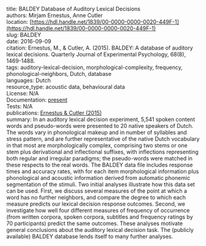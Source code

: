 title: BALDEY Database of Auditory Lexical Decisions  
authors: Mirjam Ernestus, Anne Cutler  
location: [https://hdl.handle.net/1839/00-0000-0000-0020-449F-1](https://hdl.handle.net/1839/00-0000-0000-0020-449F-1)  
slug: BALDEY  
date: 2016-09-09  
citation: Ernestus, M., & Cutler, A. (2015). BALDEY: A database of auditory lexical decisions. Quarterly Journal of Experimental Psychology, 68(8), 1469-1488.  
tags: auditory-lexical-decision, morphological-complexity, frequency, phonological-neighbors, Dutch, database  
languages: Dutch  
resource_type: acoustic data, behavioural data  
License: N/A  
Documentation: [present](https://doi.org/10.1080%2F17470218.2014.984730)  
Tests: N/A  
publications: [Ernestus & Cutler (2015)](https://doi.org/10.1080%2F17470218.2014.984730)  
summary: In an auditory lexical decision experiment, 5,541 spoken content words and pseudo-words were presented to 20 native speakers of Dutch. The words vary in phonological makeup and in number of syllables and stress pattern, and are further representative of the native Dutch vocabulary in that most are morphologically complex, comprising two stems or one stem plus derivational and inflectional suffixes, with inflections representing both regular and irregular paradigms; the pseudo-words were matched in these respects to the real words. The BALDEY data file includes response times and accuracy rates, with for each item morphological information plus phonological and acoustic information derived from automatic phonemic segmentation of the stimuli. Two initial analyses illustrate how this data set can be used. First, we discuss several measures of the point at which a word has no further neighbors, and compare the degree to which each measure predicts our lexical decision response outcomes. Second, we investigate how well four different measures of frequency of occurrence (from written corpora, spoken corpora, subtitles and frequency ratings by 70 participants) predict the same outcomes. These analyses motivate general conclusions about the auditory lexical decision task. The (publicly available) BALDEY database lends itself to many further analyses.  
